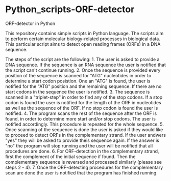 # Python_scripts-ORF-detector
 
ORF-detector in Python

This repository contains simple scripts in Python language. The scripts aim to perform certain molecular biology-related processes in biological data. This particular script aims to detect open reading frames (ORFs) in a DNA sequence. 

The steps of the script are the following:
	1. The user is asked to provide a DNA sequence. If the sequence is an RNA sequence the user is notified that the script can't continue running.
	2. Once the sequence is provided every position of the sequence is scanned for "ATG" nucleotides in order to determine a start codon posistion. One an "ATG" is found, the user is notified for the "ATG" position and the remaining sequence. If there are no start codons in the sequence the user is notified.
	3. The sequence is scanned in a "triplet-step" in order to find any of the stop codons. If a stop codon is found the user is notified for the length of the ORF in nucleotides as well as the sequence of the ORF. If no stop codon is found the user is notified.
	4. The program scans the rest of the sequence after the ORF is found, in order to determine more start and/or stop codons. The user is notified accordingly. This procedure is repeated for the whole sequence.
	5. Once scanning of the sequence is done the user is asked if they would like to proceed to detect ORFs in the complementary strand. If the user andwers "yes" they will be asked to provide theis sequence again. If the answer is "no" the program will stop running and the user will be notified that all procedures are done. 
	6. For ORF-detection in the complementary strand, first the complement of the initial sequence if found. Then the complementary sequence is reversed and processed similarly (please see steps 2 - 4). 
	7. Once the ORF-detecting procedures for the complementary scan are done the user is notified that the program has finished running.
